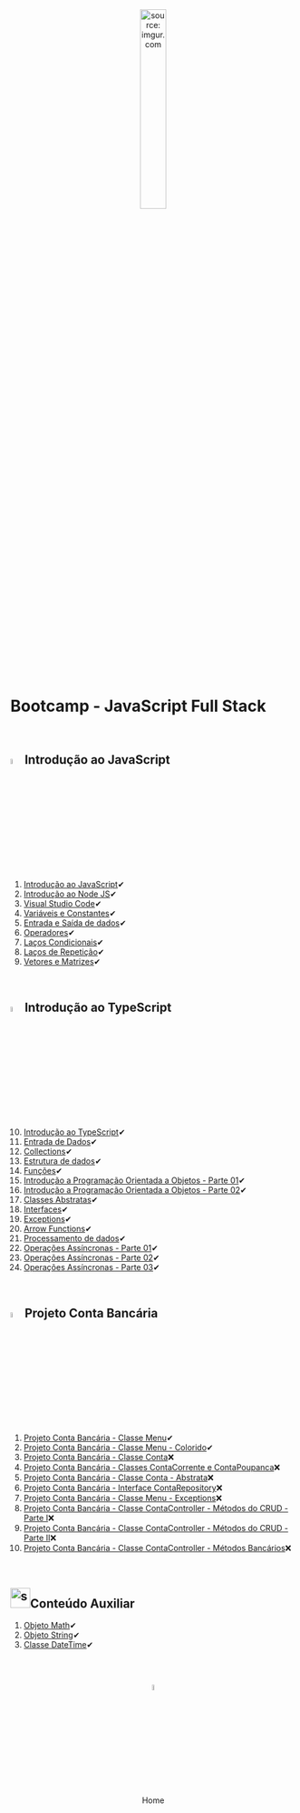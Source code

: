 <div align="center">
    <img src="https://i.imgur.com/r9lrbPG.png" title="source: imgur.com" width="30%"/>
</div>
<h1>Bootcamp - JavaScript Full Stack </h1>

<br />

<h2><img src="https://i.imgur.com/r9lrbPG.png" title="source: imgur.com" width="5%"/>Introdução ao JavaScript</h2>

1. <a href="01.md">Introdução ao JavaScript</a>✔
2. <a href="02.md">Introdução ao Node JS</a>✔
3. <a href="03.md">Visual Studio Code</a>✔
4. <a href="04.md">Variáveis e Constantes</a>✔
5. <a href="05.md">Entrada e Saída de dados</a>✔
6. <a href="06.md">Operadores</a>✔
7. <a href="07.md">Laços Condicionais</a>✔
8. <a href="08.md">Laços de Repetição</a>✔
9. <a href="09.md">Vetores e Matrizes</a>✔

<br />

<h2><img src="https://i.imgur.com/izFuHID.png" title="source: imgur.com" width="5%"/>Introdução ao TypeScript</h2>

10. <a href="10.md">Introdução ao TypeScript</a>✔
11. <a href="11.md">Entrada de Dados</a>✔
12. <a href="12.md">Collections</a>✔
13. <a href="13.md">Estrutura de dados</a>✔
14. <a href="14.md">Funções</a>✔
15. <a href="15.md">Introdução a Programação Orientada a Objetos - Parte 01</a>✔
16. <a href="16.md">Introdução a Programação Orientada a Objetos - Parte 02</a>✔
17. <a href="17.md">Classes Abstratas</a>✔
18. <a href="18.md">Interfaces</a>✔
19. <a href="19.md">Exceptions</a>✔
20. <a href="20.md">Arrow Functions</a>✔
21. <a href="21.md">Processamento de dados</a>✔
22. <a href="22.md">Operações Assíncronas - Parte 01</a>✔
23. <a href="23.md">Operações Assíncronas - Parte 02</a>✔
24. <a href="24.md">Operações Assíncronas - Parte 03</a>✔

<br />

<h2><img src="https://i.imgur.com/izFuHID.png" title="source: imgur.com" width="5%"/>Projeto Conta Bancária</h2>

1. <a href="pr01.md">Projeto Conta Bancária - Classe Menu</a>✔
2. <a href="pr02.md">Projeto Conta Bancária - Classe Menu - Colorido</a>✔
3. <a href="pr03.md">Projeto Conta Bancária - Classe Conta</a>❌
4. <a href="pr04.md">Projeto Conta Bancária - Classes ContaCorrente e ContaPoupanca</a>❌
5. <a href="pr05.md">Projeto Conta Bancária - Classe Conta - Abstrata</a>❌
6. <a href="pr06.md">Projeto Conta Bancária - Interface ContaRepository</a>❌
7. <a href="pr07.md">Projeto Conta Bancária - Classe Menu - Exceptions</a>❌
8. <a href="pr08.md">Projeto Conta Bancária - Classe ContaController - Métodos do CRUD - Parte I</a>❌
9. <a href="pr09.md">Projeto Conta Bancária - Classe ContaController - Métodos do CRUD - Parte II</a>❌
10. <a href="pr10.md">Projeto Conta Bancária - Classe ContaController - Métodos Bancários</a>❌

<br />

<h2><img src="https://i.imgur.com/r9lrbPG.png" title="source: imgur.com" width="35px"/>Conteúdo Auxiliar</h2>

1. <a href="b01.md">Objeto Math</a>✔
2. <a href="b02.md">Objeto String</a>✔
3. <a href="b03.md">Classe DateTime</a>✔

<br /><br />

<div align="center"><a href="../README.md"><img src="https://i.imgur.com/kfHCxif.png" title="source: imgur.com" width="5%"/></a></div>
<div align="center">Home</div>
